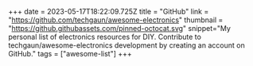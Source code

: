 +++
date = 2023-05-17T18:22:09.725Z
title = "GitHub"
link = "https://github.com/techgaun/awesome-electronics"
thumbnail = "https://github.githubassets.com/pinned-octocat.svg"
snippet="My personal list of electronics resources for DIY. Contribute to techgaun/awesome-electronics development by creating an account on GitHub."
tags = ["awesome-list"]
+++
